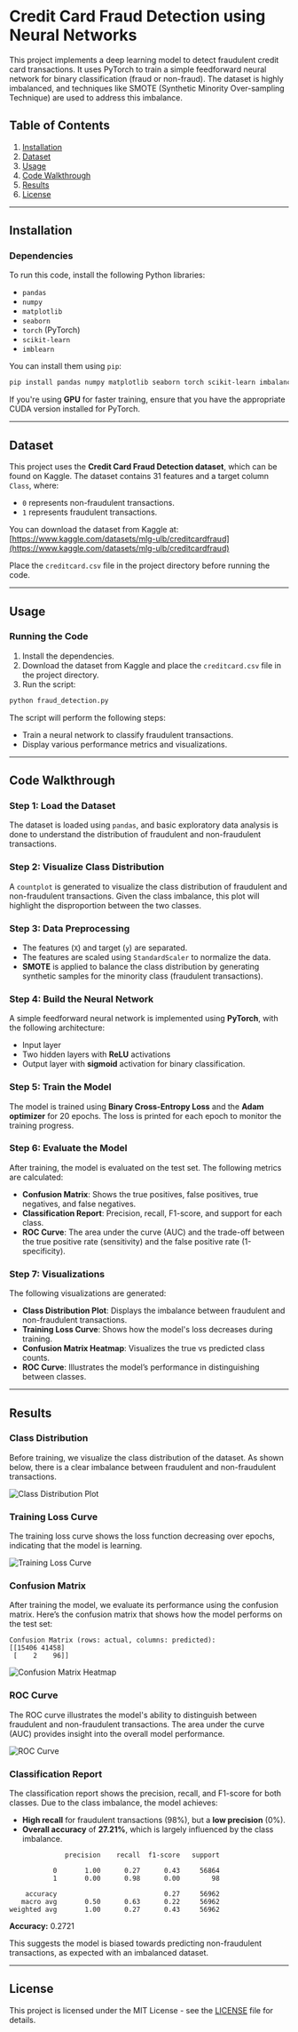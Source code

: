 
# Credit Card Fraud Detection using Neural Networks

This project implements a deep learning model to detect fraudulent credit card transactions. It uses PyTorch to train a simple feedforward neural network for binary classification (fraud or non-fraud). The dataset is highly imbalanced, and techniques like SMOTE (Synthetic Minority Over-sampling Technique) are used to address this imbalance.

## Table of Contents

1. [Installation](#installation)
2. [Dataset](#dataset)
3. [Usage](#usage)
4. [Code Walkthrough](#code-walkthrough)
5. [Results](#results)
6. [License](#license)

---

## Installation

### Dependencies

To run this code, install the following Python libraries:

- `pandas`
- `numpy`
- `matplotlib`
- `seaborn`
- `torch` (PyTorch)
- `scikit-learn`
- `imblearn`

You can install them using `pip`:

```bash
pip install pandas numpy matplotlib seaborn torch scikit-learn imbalanced-learn
```

If you're using **GPU** for faster training, ensure that you have the appropriate CUDA version installed for PyTorch.

---

## Dataset

This project uses the **Credit Card Fraud Detection dataset**, which can be found on Kaggle. The dataset contains 31 features and a target column `Class`, where:
- `0` represents non-fraudulent transactions.
- `1` represents fraudulent transactions.

You can download the dataset from Kaggle at:  
[https://www.kaggle.com/datasets/mlg-ulb/creditcardfraud](https://www.kaggle.com/datasets/mlg-ulb/creditcardfraud)

Place the `creditcard.csv` file in the project directory before running the code.

---

## Usage

### Running the Code

1. Install the dependencies.
2. Download the dataset from Kaggle and place the `creditcard.csv` file in the project directory.
3. Run the script:

```bash
python fraud_detection.py
```

The script will perform the following steps:
- Train a neural network to classify fraudulent transactions.
- Display various performance metrics and visualizations.

---

## Code Walkthrough

### Step 1: Load the Dataset

The dataset is loaded using `pandas`, and basic exploratory data analysis is done to understand the distribution of fraudulent and non-fraudulent transactions.

### Step 2: Visualize Class Distribution

A `countplot` is generated to visualize the class distribution of fraudulent and non-fraudulent transactions. Given the class imbalance, this plot will highlight the disproportion between the two classes.

### Step 3: Data Preprocessing

- The features (`X`) and target (`y`) are separated.
- The features are scaled using `StandardScaler` to normalize the data.
- **SMOTE** is applied to balance the class distribution by generating synthetic samples for the minority class (fraudulent transactions).

### Step 4: Build the Neural Network

A simple feedforward neural network is implemented using **PyTorch**, with the following architecture:
- Input layer
- Two hidden layers with **ReLU** activations
- Output layer with **sigmoid** activation for binary classification.

### Step 5: Train the Model

The model is trained using **Binary Cross-Entropy Loss** and the **Adam optimizer** for 20 epochs. The loss is printed for each epoch to monitor the training progress.

### Step 6: Evaluate the Model

After training, the model is evaluated on the test set. The following metrics are calculated:
- **Confusion Matrix**: Shows the true positives, false positives, true negatives, and false negatives.
- **Classification Report**: Precision, recall, F1-score, and support for each class.
- **ROC Curve**: The area under the curve (AUC) and the trade-off between the true positive rate (sensitivity) and the false positive rate (1-specificity).

### Step 7: Visualizations

The following visualizations are generated:
- **Class Distribution Plot**: Displays the imbalance between fraudulent and non-fraudulent transactions.
- **Training Loss Curve**: Shows how the model's loss decreases during training.
- **Confusion Matrix Heatmap**: Visualizes the true vs predicted class counts.
- **ROC Curve**: Illustrates the model’s performance in distinguishing between classes.

---

## Results

### Class Distribution
Before training, we visualize the class distribution of the dataset. As shown below, there is a clear imbalance between fraudulent and non-fraudulent transactions.

![Class Distribution Plot](/images/ClassDistributionPlot.png)

### Training Loss Curve
The training loss curve shows the loss function decreasing over epochs, indicating that the model is learning.

![Training Loss Curve](./images/training_loss_curve.png)

### Confusion Matrix
After training the model, we evaluate its performance using the confusion matrix. Here’s the confusion matrix that shows how the model performs on the test set:

```
Confusion Matrix (rows: actual, columns: predicted):
[[15406 41458]
 [    2    96]]
```

![Confusion Matrix Heatmap](./images/confusion_matrix.png)

### ROC Curve
The ROC curve illustrates the model's ability to distinguish between fraudulent and non-fraudulent transactions. The area under the curve (AUC) provides insight into the overall model performance.

![ROC Curve](./images/roc_curve.png)

### Classification Report
The classification report shows the precision, recall, and F1-score for both classes. Due to the class imbalance, the model achieves:
- **High recall** for fraudulent transactions (98%), but a **low precision** (0%).
- **Overall accuracy** of **27.21%**, which is largely influenced by the class imbalance.

```
              precision    recall  f1-score   support

           0       1.00      0.27      0.43     56864
           1       0.00      0.98      0.00        98

    accuracy                           0.27     56962
   macro avg       0.50      0.63      0.22     56962
weighted avg       1.00      0.27      0.43     56962
```

**Accuracy:** 0.2721

This suggests the model is biased towards predicting non-fraudulent transactions, as expected with an imbalanced dataset.

---

## License

This project is licensed under the MIT License - see the [LICENSE](LICENSE) file for details.

